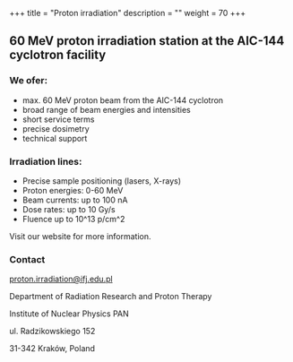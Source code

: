 +++
title = "Proton irradiation"
description = ""
weight = 70
+++

## 60 MeV proton irradiation station at the AIC-144 cyclotron facility

### We ofer:

- max. 60 MeV proton beam from the AIC-144 cyclotron
- broad range of beam energies and intensities
- short service terms
- precise dosimetry
- technical support

### Irradiation lines:

- Precise sample positioning (lasers, X-rays)
- Proton energies: 0-60 MeV
- Beam currents: up to 100 nA
- Dose rates: up to 10 Gy/s
- Fluence up to 10^13 p/cm^2


Visit our website for more information.

### Contact
proton.irradiation@ifj.edu.pl

Department of Radiation Research and Proton Therapy

Institute of Nuclear Physics PAN

ul. Radzikowskiego 152

31-342 Kraków, Poland